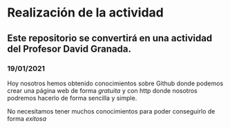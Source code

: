 # Realización de la actividad 

## Este repositorio se convertirá en una actividad del Profesor David Granada.

### 19/01/2021

Hoy nosotros hemos obtenido conocimientos sobre Github donde podemos crear una página web de forma *gratuita* y con http donde nosotros podremos hacerlo de forma sencilla y simple.

No necesitamos tener muchos conocimientos para poder conseguirlo de forma *exitosa*
